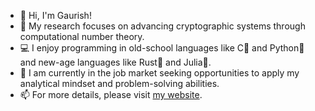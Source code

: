 - 👋 Hi, I'm Gaurish!
- 📜 My research focuses on advancing cryptographic systems through computational number theory.
- 💻 I enjoy programming in old-school languages like C🐧 and Python🐍 and new-age languages like Rust🦀 and Julia🔬.
- 🌱 I am currently in the job market seeking opportunities to apply my analytical mindset and problem-solving abilities.
- 📫 For more details, please visit [my website](https://gkorpal.github.io/).

<!---
gkorpal/gkorpal is a ✨ special ✨ repository because its `README.md` (this file) appears on your GitHub profile.
You can click the Preview link to take a look at your changes.
--->
